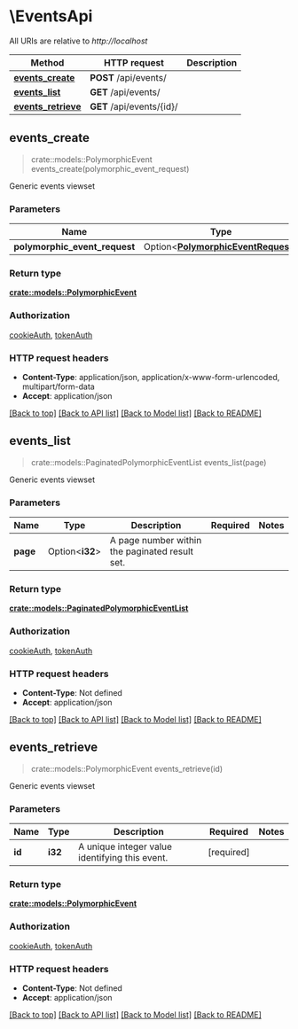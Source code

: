 # \EventsApi

All URIs are relative to *http://localhost*

Method | HTTP request | Description
------------- | ------------- | -------------
[**events_create**](EventsApi.md#events_create) | **POST** /api/events/ | 
[**events_list**](EventsApi.md#events_list) | **GET** /api/events/ | 
[**events_retrieve**](EventsApi.md#events_retrieve) | **GET** /api/events/{id}/ | 



## events_create

> crate::models::PolymorphicEvent events_create(polymorphic_event_request)


Generic events viewset

### Parameters


Name | Type | Description  | Required | Notes
------------- | ------------- | ------------- | ------------- | -------------
**polymorphic_event_request** | Option<[**PolymorphicEventRequest**](PolymorphicEventRequest.md)> |  |  |

### Return type

[**crate::models::PolymorphicEvent**](PolymorphicEvent.md)

### Authorization

[cookieAuth](../README.md#cookieAuth), [tokenAuth](../README.md#tokenAuth)

### HTTP request headers

- **Content-Type**: application/json, application/x-www-form-urlencoded, multipart/form-data
- **Accept**: application/json

[[Back to top]](#) [[Back to API list]](../README.md#documentation-for-api-endpoints) [[Back to Model list]](../README.md#documentation-for-models) [[Back to README]](../README.md)


## events_list

> crate::models::PaginatedPolymorphicEventList events_list(page)


Generic events viewset

### Parameters


Name | Type | Description  | Required | Notes
------------- | ------------- | ------------- | ------------- | -------------
**page** | Option<**i32**> | A page number within the paginated result set. |  |

### Return type

[**crate::models::PaginatedPolymorphicEventList**](PaginatedPolymorphicEventList.md)

### Authorization

[cookieAuth](../README.md#cookieAuth), [tokenAuth](../README.md#tokenAuth)

### HTTP request headers

- **Content-Type**: Not defined
- **Accept**: application/json

[[Back to top]](#) [[Back to API list]](../README.md#documentation-for-api-endpoints) [[Back to Model list]](../README.md#documentation-for-models) [[Back to README]](../README.md)


## events_retrieve

> crate::models::PolymorphicEvent events_retrieve(id)


Generic events viewset

### Parameters


Name | Type | Description  | Required | Notes
------------- | ------------- | ------------- | ------------- | -------------
**id** | **i32** | A unique integer value identifying this event. | [required] |

### Return type

[**crate::models::PolymorphicEvent**](PolymorphicEvent.md)

### Authorization

[cookieAuth](../README.md#cookieAuth), [tokenAuth](../README.md#tokenAuth)

### HTTP request headers

- **Content-Type**: Not defined
- **Accept**: application/json

[[Back to top]](#) [[Back to API list]](../README.md#documentation-for-api-endpoints) [[Back to Model list]](../README.md#documentation-for-models) [[Back to README]](../README.md)

